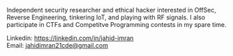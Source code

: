 Independent security researcher and ethical hacker interested in OffSec, Reverse Engineering, tinkering IoT, and playing with RF signals. I also participate in CTFs and Competitve Programming contests in my spare time. 

Linkedin: https://linkedin.com/in/jahid-imran  
Email: jahidimran21cde@gmail.com
